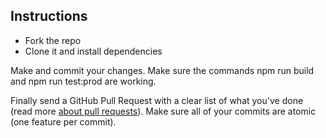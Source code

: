 ## Instructions

- Fork the repo
- Clone it and install dependencies

Make and commit your changes. Make sure the commands npm run build and npm run test:prod are working.

Finally send a GitHub Pull Request with a clear list of what you've done (read more [about pull requests](https://help.github.com/articles/about-pull-requests/)). Make sure all of your commits are atomic (one feature per commit).
